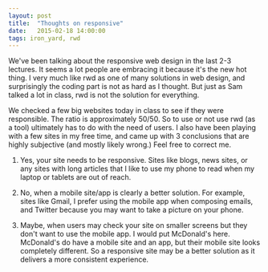 ```yaml
---
layout: post
title:  "Thoughts on responsive"
date:   2015-02-18 14:00:00
tags: iron_yard, rwd
---
```

We've been talking about the responsive web design in the last 2-3 lectures. It seems a lot people are embracing it because it's the new hot thing. I very much like rwd as one of many solutions in web design, and surprisingly the coding part is not as hard as I thought. But just as Sam talked a lot in class, rwd is not the solution for everything. 

We checked a few big websites today in class to see if they were responsible. The ratio is approximately 50/50. So to use or not use rwd (as a tool) ultimately has to do with the need of users. I also have been playing with a few sites in my free time, and came up with 3 conclusions that are highly subjective (and mostly likely wrong.) Feel free to correct me.

1. Yes, your site needs to be responsive. Sites like blogs, news sites, or any sites with long articles that I like to use my phone to read when my laptop or tablets are out of reach. 

2. No, when a mobile site/app is clearly a better solution. For example, sites like Gmail, I prefer using the mobile app when composing emails, and Twitter because you may want to take a picture on your phone. 

3. Maybe, when users may check your site on smaller screens but they don't want to use the mobile app. I would put McDonald's here. McDonald's do have a mobile site and an app, but their mobile site looks completely different. So a responsive site may be a better solution as it delivers a more consistent experience. 